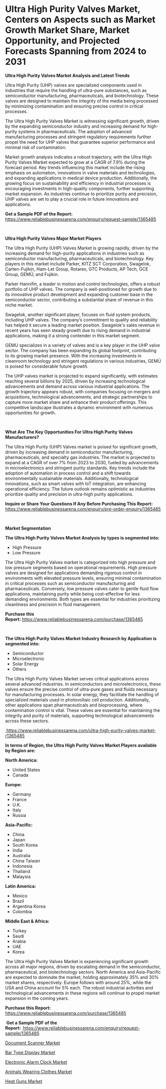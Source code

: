 <p><h1>Ultra High Purity Valves Market, Centers on Aspects such as Market Growth Market Share, Market Opportunity, and Projected Forecasts Spanning from 2024 to 2031</h1></p><p><strong>Ultra High Purity Valves Market Analysis and Latest Trends</strong></p>
<p><p>Ultra High Purity (UHP) valves are specialized components used in industries that require the handling of ultra-pure substances, such as semiconductor manufacturing, pharmaceuticals, and biotechnology. These valves are designed to maintain the integrity of the media being processed by minimizing contamination and ensuring precise control in critical processes.</p><p>The Ultra High Purity Valves Market is witnessing significant growth, driven by the expanding semiconductor industry and increasing demand for high-purity systems in pharmaceuticals. The adoption of advanced manufacturing processes and stringent regulatory requirements further propel the need for UHP valves that guarantee superior performance and minimal risk of contamination.</p><p>Market growth analysis indicates a robust trajectory, with the Ultra High Purity Valves Market expected to grow at a CAGR of 7.9% during the forecast period. Key trends influencing this market include the rising emphasis on automation, innovations in valve materials and technologies, and expanding applications in medical device production. Additionally, the growing focus on sustainability and efficiency in industrial processes is encouraging investments in high-quality components, further supporting market expansion. As industries continue to prioritize purity and precision, UHP valves are set to play a crucial role in future innovations and applications.</p></p>
<p><strong>Get a Sample PDF of the Report:&nbsp;</strong> <a href="https://www.reliablebusinessarena.com/enquiry/request-sample/1365485?utm_campaign=1596&utm_medium=2&utm_source=Github&utm_content=ia&utm_term=29102024&utm_id=ultra-high-purity-valves">https://www.reliablebusinessarena.com/enquiry/request-sample/1365485</a></p>
<p>&nbsp;</p>
<p><strong>Ultra High Purity Valves Major Market Players</strong></p>
<p><p>The Ultra High Purity (UHP) Valves Market is growing rapidly, driven by the increasing demand for high-purity applications in industries such as semiconductor manufacturing, pharmaceuticals, and biotechnology. Key players in this market include Parker, KITZ SCT Corporation, Swagelok, Carten-Fujikin, Ham-Let Group, Rotarex, GTC Products, AP Tech, GCE Group, GEMÜ, and Fujikin.</p><p>Parker Hannifin, a leader in motion and control technologies, offers a robust portfolio of UHP valves. The company is well-positioned for growth due to its innovative product development and expanding customer base in the semiconductor sector, contributing a substantial share of revenue in this niche market.</p><p>Swagelok, another significant player, focuses on fluid system products, including UHP valves. The company’s commitment to quality and reliability has helped it secure a leading market position. Swagelok's sales revenue in recent years has seen steady growth due to rising demand in industrial applications, making it a strong contender in this market segment.</p><p>GEMU specializes in a variety of valves and is a key player in the UHP valve sector. The company has been expanding its global footprint, contributing to its growing market presence. With the increasing investments in cleanroom technology and stringent regulations in various industries, GEMÜ is poised for considerable future growth.</p><p>The UHP valves market is projected to expand significantly, with estimates reaching several billions by 2025, driven by increasing technological advancements and demand across various industrial applications. The growth trajectory appears robust, with companies focusing on mergers and acquisitions, technological advancements, and strategic partnerships to capture more market share and enhance their product offerings. This competitive landscape illustrates a dynamic environment with numerous opportunities for growth.</p></p>
<p>&nbsp;</p>
<p><strong>What Are The Key Opportunities For Ultra High Purity Valves Manufacturers?</strong></p>
<p><p>The Ultra High Purity (UHP) Valves market is poised for significant growth, driven by increasing demand in semiconductor manufacturing, pharmaceuticals, and specialty gas industries. The market is projected to expand at a CAGR of over 7% from 2023 to 2030, fueled by advancements in microelectronics and stringent purity standards. Key trends include the adoption of automation in process control and a shift towards environmentally sustainable materials. Additionally, technological innovations, such as smart valves with IoT integration, are enhancing operational efficiency. The future outlook remains optimistic as industries prioritize quality and precision in ultra-high purity applications.</p></p>
<p><strong>Inquire or Share Your Questions If Any Before Purchasing This Report:</strong> <a href="https://www.reliablebusinessarena.com/enquiry/pre-order-enquiry/1365485?utm_campaign=1596&utm_medium=2&utm_source=Github&utm_content=ia&utm_term=29102024&utm_id=ultra-high-purity-valves">https://www.reliablebusinessarena.com/enquiry/pre-order-enquiry/1365485</a></p>
<p>&nbsp;</p>
<p><strong>Market Segmentation</strong></p>
<p><strong>The Ultra High Purity Valves Market Analysis by types is segmented into:</strong></p>
<p><ul><li>High Pressure</li><li>Low Pressure</li></ul></p>
<p><p>The Ultra High Purity Valves market is categorized into high pressure and low pressure segments based on operational requirements. High pressure valves are designed for applications demanding rigorous control in environments with elevated pressure levels, ensuring minimal contamination in critical processes such as semiconductor manufacturing and pharmaceuticals. Conversely, low pressure valves cater to gentle fluid flow applications, maintaining purity while being cost-effective for less demanding environments. Both types are essential for industries prioritizing cleanliness and precision in fluid management.</p></p>
<p><strong>Purchase this Report:&nbsp;</strong><a href="https://www.reliablebusinessarena.com/purchase/1365485?utm_campaign=1596&utm_medium=2&utm_source=Github&utm_content=ia&utm_term=29102024&utm_id=ultra-high-purity-valves">https://www.reliablebusinessarena.com/purchase/1365485</a></p>
<p>&nbsp;</p>
<p><strong>The Ultra High Purity Valves Market Industry Research by Application is segmented into:</strong></p>
<p><ul><li>Semiconductor</li><li>Microelectronic</li><li>Solar Energy</li><li>Others</li></ul></p>
<p><p>The Ultra High Purity Valves Market serves critical applications across several advanced industries. In semiconductors and microelectronics, these valves ensure the precise control of ultra-pure gases and fluids necessary for manufacturing processes. In solar energy, they facilitate the handling of specialized materials used in photovoltaic cell production. Additionally, other applications span pharmaceuticals and bioprocessing, where contamination control is vital. These valves are essential for maintaining the integrity and purity of materials, supporting technological advancements across these sectors.</p></p>
<p><a href="https://www.reliablebusinessarena.com/ultra-high-purity-valves-market-r1365485?utm_campaign=1596&utm_medium=2&utm_source=Github&utm_content=ia&utm_term=29102024&utm_id=ultra-high-purity-valves">&nbsp;https://www.reliablebusinessarena.com/ultra-high-purity-valves-market-r1365485</a></p>
<p><strong>In terms of Region, the Ultra High Purity Valves Market Players available by Region are:</strong></p>
<p>
    <p> <strong> North America: </strong>
        <ul>
            <li>United States</li>
            <li>Canada</li>
        </ul>
        </p> 
    <p> <strong> Europe: </strong>
        <ul>
            <li>Germany</li>
            <li>France</li>
            <li>U.K.</li>
            <li>Italy</li>
            <li>Russia</li>
        </ul>
        </p> 
    <p> <strong> Asia-Pacific: </strong>
        <ul>
            <li>China</li>
            <li>Japan</li>
            <li>South Korea</li>
            <li>India</li>
            <li>Australia</li>
            <li>China Taiwan</li>
            <li>Indonesia</li>
            <li>Thailand</li>
            <li>Malaysia</li>
        </ul>
        </p> 
    <p> <strong> Latin America: </strong>
        <ul>
            <li>Mexico</li>
            <li>Brazil</li>
            <li>Argentina Korea</li>
            <li>Colombia</li>
        </ul>
        </p> 
    <p> <strong> Middle East & Africa: </strong>
        <ul>
            <li>Turkey</li>
            <li>Saudi</li>
            <li>Arabia</li>
            <li>UAE</li>
            <li>Korea</li>
        </ul>
    </p>
    </p>
<p><p>The Ultra High Purity Valves Market is experiencing significant growth across all major regions, driven by escalating demand in the semiconductor, pharmaceutical, and biotechnology sectors. North America and Asia-Pacific are expected to dominate the market, holding approximately 35% and 30% market shares, respectively. Europe follows with around 25%, while the USA and China account for 5% each. The robust industrial activities and technological advancements in these regions will continue to propel market expansion in the coming years.</p></p>
<p><strong>Purchase this Report: </strong><a href="https://www.reliablebusinessarena.com/purchase/1365485?utm_campaign=1596&utm_medium=2&utm_source=Github&utm_content=ia&utm_term=29102024&utm_id=ultra-high-purity-valves">https://www.reliablebusinessarena.com/purchase/1365485</a></p>
<p>&nbsp;<strong>Get a Sample PDF of the Report:&nbsp;&nbsp;</strong><a href="https://www.reliablebusinessarena.com/enquiry/request-sample/1365485?utm_campaign=1596&utm_medium=2&utm_source=Github&utm_content=ia&utm_term=29102024&utm_id=ultra-high-purity-valves">https://www.reliablebusinessarena.com/enquiry/request-sample/1365485</a></p>
<p><strong></strong></p>
<p><p><a href="https://www.linkedin.com/pulse/document-scanner-market-regional-outlook-competition-2024-2031-ims1e?utm_campaign=1596&utm_medium=2&utm_source=Github&utm_content=ia&utm_term=29102024&utm_id=ultra-high-purity-valves">Document Scanner Market</a></p><p><a href="https://www.linkedin.com/pulse/global-bar-type-display-market-focus-product-less-than-28-inches28-il9vc?utm_campaign=1596&utm_medium=2&utm_source=Github&utm_content=ia&utm_term=29102024&utm_id=ultra-high-purity-valves">Bar Type Display Market</a></p><p><a href="https://www.linkedin.com/pulse/electronic-alarm-clock-market-dynamics-application-types-emerging-1cjvc?utm_campaign=1596&utm_medium=2&utm_source=Github&utm_content=ia&utm_term=29102024&utm_id=ultra-high-purity-valves">Electronic Alarm Clock Market</a></p><p><a href="https://www.linkedin.com/pulse/animals-wearing-clothes-market-segmentation-in-depth-analysis-8pfkc?utm_campaign=1596&utm_medium=2&utm_source=Github&utm_content=ia&utm_term=29102024&utm_id=ultra-high-purity-valves">Animals Wearing Clothes Market</a></p><p><a href="https://www.linkedin.com/pulse/insights-heat-guns-industry-market-financial-status-size-enoee?utm_campaign=1596&utm_medium=2&utm_source=Github&utm_content=ia&utm_term=29102024&utm_id=ultra-high-purity-valves">Heat Guns Market</a></p></p>